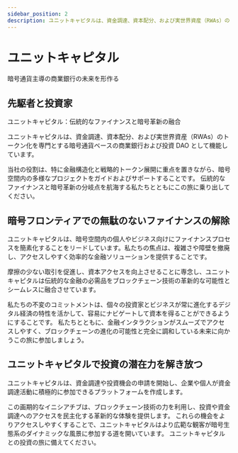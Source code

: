 ```yaml
---
sidebar_position: 2
description: ユニットキャピタルは、資金調達、資本配分、および実世界資産（RWAs）のトークン化を専門とする暗号通貨ベースの商業銀行および投資 DAO として機能しています。
---
```


# ユニットキャピタル

暗号通貨主導の商業銀行の未来を形作る

## 先駆者と投資家

ユニットキャピタル：伝統的なファイナンスと暗号革新の融合

ユニットキャピタルは、資金調達、資本配分、および実世界資産（RWAs）のトークン化を専門とする暗号通貨ベースの商業銀行および投資 DAO として機能しています。

当社の役割は、特に金融構造化と戦略的トークン展開に重点を置きながら、暗号空間内の多様なプロジェクトをガイドおよびサポートすることです。
伝統的なファイナンスと暗号革新の分岐点を航海する私たちとともにこの旅に乗り出してください。

## 暗号フロンティアでの無駄のないファイナンスの解除

ユニットキャピタルは、暗号空間内の個人やビジネス向けにファイナンスプロセスを簡素化することをリードしています。私たちの焦点は、複雑さや障壁を撤廃し、アクセスしやすく効率的な金融ソリューションを提供することです。

摩擦の少ない取引を促進し、資本アクセスを向上させることに専念し、ユニットキャピタルは伝統的な金融の必需品をブロックチェーン技術の革新的な可能性とシームレスに融合させています。

私たちの不変のコミットメントは、個々の投資家とビジネスが常に進化するデジタル経済の特性を活かして、容易にナビゲートして資本を得ることができるようにすることです。
私たちとともに、金融インタラクションがスムーズでアクセスしやすく、ブロックチェーンの進化の可能性と完全に調和している未来に向かうこの旅に参加しましょう。

## ユニットキャピタルで投資の潜在力を解き放つ

ユニットキャピタルは、資金調達や投資機会の申請を開始し、企業や個人が資金調達活動に積極的に参加できるプラットフォームを作成します。

この画期的なイニシアチブは、ブロックチェーン技術の力を利用し、投資や資金調達へのアクセスを民主化する革新的な体験を提供します。
これらの機会をよりアクセスしやすくすることで、ユニットキャピタルはより広範な観客が暗号生態系のダイナミックな風景に参加する道を開いています。
ユニットキャピタルとの投資の旅に備えてください。
